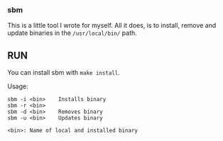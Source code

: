 ### sbm
This is a little tool I wrote for myself.
All it does, is to install, remove and update binaries in the `/usr/local/bin/` 
path.

## RUN

You can install sbm with `make install`.

Usage:

```
sbm -i <bin>	Installs binary
sbm -r <bin>
sbm -d <bin>	Removes binary
sbm -u <bin>	Updates binary

<bin>: Name of local and installed binary
```


